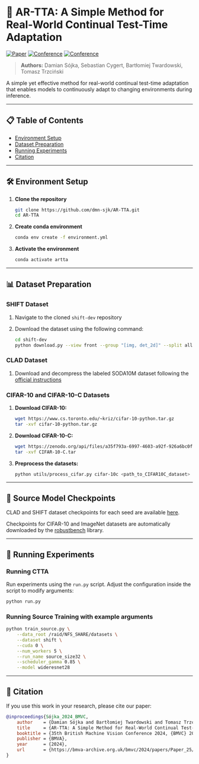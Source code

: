 # 🚀 AR-TTA: A Simple Method for Real-World Continual Test-Time Adaptation

[![Paper](https://img.shields.io/badge/Paper-arXiv:2309.10109-red)](https://arxiv.org/pdf/2309.10109)
[![Conference](https://img.shields.io/badge/Conference-BMVC%202024-blue)](https://bmva-archive.org.uk/bmvc/2024/papers/Paper_25/paper.pdf)
[![Conference](https://img.shields.io/badge/Conference-ICCVW%202023-blue)](https://openaccess.thecvf.com/content/ICCV2023W/VCL/html/Sojka_AR-TTA_A_Simple_Method_for_Real-World_Continual_Test-Time_Adaptation_ICCVW_2023_paper.html)

> **Authors:** Damian Sójka, Sebastian Cygert, Bartłomiej Twardowski, Tomasz Trzciński

A simple yet effective method for real-world continual test-time adaptation that enables models to continuously adapt to changing environments during inference.

---

## 📋 Table of Contents

- [Environment Setup](#-environment-setup)
- [Dataset Preparation](#-dataset-preparation)
- [Running Experiments](#-running-experiments)
- [Citation](#-citation)

---

## 🛠 Environment Setup

1. **Clone the repository**
   ```bash
   git clone https://github.com/dmn-sjk/AR-TTA.git
   cd AR-TTA
   ```

2. **Create conda environment**
   ```bash
   conda env create -f environment.yml
   ```

3. **Activate the environment**
   ```bash
   conda activate artta
   ```

---

## 📊 Dataset Preparation

<!-- TODO: add IN-C --> 

### SHIFT Dataset

1. Navigate to the cloned `shift-dev` repository
2. Download the dataset using the following command:

   ```bash
   cd shift-dev
   python download.py --view front --group "[img, det_2d]" --split all --framerate images <TARGET_DIR>
   ```

### CLAD Dataset

1. Download and decompress the labeled SODA10M dataset following the [official instructions](https://soda-2d.github.io/download.html#instructions)

### CIFAR-10 and CIFAR-10-C Datasets

1. **Download CIFAR-10:**
   ```bash
   wget https://www.cs.toronto.edu/~kriz/cifar-10-python.tar.gz
   tar -xvf cifar-10-python.tar.gz
   ```

2. **Download CIFAR-10-C:**
   ```bash
   wget https://zenodo.org/api/files/a35f793a-6997-4603-a92f-926a6bc0fa60/CIFAR-10-C.tar
   tar -xvf CIFAR-10-C.tar
   ```

3. **Preprocess the datasets:**
   ```bash
   python utils/process_cifar.py cifar-10c <path_to_CIFAR10C_dataset> <path_to_CIFAR10_dataset>
   ```

---

## 🤖 Source Model Checkpoints

CLAD and SHIFT dataset checkpoints for each seed are available [here](https://drive.google.com/drive/folders/1alLSzB1kJCfubmi9AB8iYmW7DvGj1pEa?usp=sharing).

Checkpoints for CIFAR-10 and ImageNet datasets are automatically downloaded by the [robustbench](https://github.com/RobustBench/robustbench) library. 

---

## 🧪 Running Experiments

### Running CTTA

Run experiments using the `run.py` script. Adjust the configuration inside the script to modify arguments:

```bash
python run.py
```

### Running Source Training with example arguments

```bash
python train_source.py \
    --data_root /raid/NFS_SHARE/datasets \
    --dataset shift \
    --cuda 0 \
    --num_workers 5 \
    --run_name source_size32 \
    --scheduler_gamma 0.85 \
    --model wideresnet28
```
---

## 📄 Citation

If you use this work in your research, please cite our paper:

```bibtex
@inproceedings{Sójka_2024_BMVC,
    author    = {Damian Sójka and Bartłomiej Twardowski and Tomasz Trzcinski and Sebastian Cygert},
    title     = {AR-TTA: A Simple Method for Real-World Continual Test-Time Adaptation},
    booktitle = {35th British Machine Vision Conference 2024, {BMVC} 2024, Glasgow, UK, November 25-28, 2024},
    publisher = {BMVA},
    year      = {2024},
    url       = {https://bmva-archive.org.uk/bmvc/2024/papers/Paper_25/paper.pdf}
}
```